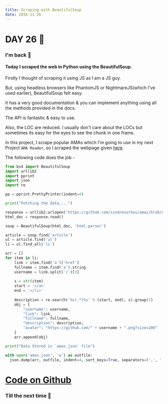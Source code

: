 ```yaml
---
title: Scraping with BeautifulSoup
date: 2016-11-26
---
```


# DAY 26 👾 

### I'm back 💙

#### Today I scraped the web in Python using the BeautifulSoup.

Firstly I thought of scraping it using JS as I am a JS guy. 

But, using headless browsers like PhantomJS or NightmareJS(which I've used earlier), BeautifulSoup felt easy. 

It has a very good documentation & you can implement anything using all the methods provided in the docs. 

The API is fantastic & easy to use. 

Also, the LOC are reduced. I usually don't care about the LOCs but sometimes its easy for the eyes to see the chunk in one frame.

In this project, I scrape popular AMAs which I'm going to use in my next Project `AMA Reader`, so I scraped the webpage given [here](https://github.com/sindresorhus/amas).

The following code does the job -

```python
from bs4 import BeautifulSoup
import urllib2
import pprint
import json
import re

pp = pprint.PrettyPrinter(indent=4)

print("Fetching the data....")

response = urllib2.urlopen('https://github.com/sindresorhus/amas/blob/master/readme.md')
html_doc = response.read()

soup = BeautifulSoup(html_doc, 'html.parser')

article = soup.find('article')
ul = article.find('ul')
li = ul.find_all('li')

arr = []
for item in li:
	link = item.find('a')['href']
	fullname = item.find('a').string
	username = link.split('/')[3]
	
	s = str(item)
	start = '</a>'
	end = '</li>'
	
	description = re.search('%s(.*)%s' % (start, end), s).group(1)
	obj = {
		"username": username,
		"link": link,
		"fullname": fullname,
		"description": description,
		"avatar": "https://github.com/" + username + ".png?size=200"
	}
	arr.append(obj)

print("Data Stored in `amas.json` file")

with open('amas.json', 'w') as outfile:
  json.dump(arr, outfile, indent=4, sort_keys=True, separators=(',', ':'))
```

# [Code on Github](https://github.com/deadcoder0904/scrape-amas/)

### Till the next time 👻 